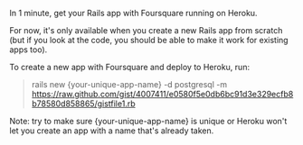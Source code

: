 In 1 minute, get your Rails app with Foursquare running on Heroku.

For now, it's only available when you create a new Rails app from scratch (but if you look at the code, you should be able to make it work for existing apps too).

To create a new app with Foursquare and deploy to Heroku, run:

> rails new {your-unique-app-name} -d postgresql -m https://raw.github.com/gist/4007411/e0580f5e0db6bc91d3e329ecfb8b78580d858865/gistfile1.rb

Note: try to make sure {your-unique-app-name} is unique or Heroku won't let you create an app with a name that's already taken.